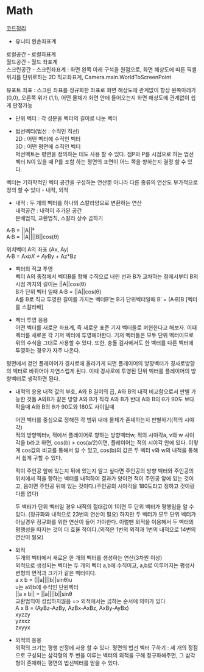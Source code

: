 # Math

[코드정리](https://github.com/geniikw/JustCodePlz)

 - 유니티 왼손좌표계  

로컬공간 - 로컬좌표계  
월드공간 - 월드 좌표계  
스크린공간 - 스크린좌표계 : 화면 왼쪽 아래 구석을 원점으로, 화면 해상도에 따른 픽셀 위치를 단위로하는 2D 직교좌표계, Camera.main.WorldToScreenPoint  

뷰포트 좌표 : 스크린 좌표를 정규화한 좌표로 화면 해상도에 관계없이 항상 왼쪽아래가 (0,0), 오른쪽 위가 (1,1), 어떤 물체가 화면 안에 들어오는지 화면 해상도에 관계없이 쉽게 판정가능  

- 단위 벡터 : 각 성분을 벡터의 길이로 나눈 벡터

- 법선벡터(법선 : 수직인 직선)  
2D : 어떤 벡터에 수직인 벡터  
3D : 어떤 평면에 수직인 벡터  
벅선벡트는 평면을 정의하는 데도 사용 할 수 있다. 점P와 P를 시점으로 하는 법선벡터 N이 있을 때 P를 포함 하는 평면의 표면이 어느 쪽을 향하는지 결정 할 수 있다.  

벡터는 기하학적인 벡터 공간을 구성하는 연산뿐 아니라 다른 종류의 연산도 부가적으로 정의 할 수 있다 - 내적, 외적  

- 내적 : 두 개의 벡터를 하나의 스칼라양으로 변환하는 연산  
내적공간 : 내적이 추가된 공간  
분배법칙, 교환법칙, 스칼라 상수 곱하기

A·B = ||A||²  
A·B = ||A||||B||cos(θ)  
  
위치벡터 A의 좌표 (Ax, Ay)  
A·B = Ax*bX + Ay*By + Az*Bz  

- 벡터의 직교 투영  
벡터 A의 종점에서 벡터B를 향해 수직으로 내린 선과 B가 교차하는 점에서부터 B의 시점 까지의 길이는 ||A||cos(θ)  
B가 단위 벡터 일때 A·B = ||A||cos(θ)  
A를 B로 직교 투영한 길이를 가지는 벡터B′는 B가 단위벡터일때 B′ = (A·B)B [벡터를 스칼라배]

- 벡터 투영 응용  
어떤 벡터를 새로운 좌표계, 즉 새로운 표준 기저 벡터들로 펴현한다고 해보자. 이때 벡터를 새로운 각 기저 벡터에 투영해야한다. 기저 벡터들은 모두 단위 벡터이므로 위의 수식을 그대로 사용할 수 있다. 또한, 충돌 검사에서도 한 벡터를 다른 벡터에 투영하는 경우가 자주 나온다.  

평면에서 걷던 플레이어가 경사로에 올라가게 되면 플레이어의 방향벡터가 경사로방향의 벡터로 바뀌어야 자연스럽게 된다. 이때 경사로에 투영된 단위 벡터를 플레이어의 방향벡터로 생각하면 된다.


- 내적의 응용
	내적 값의 부호, A와 B 길이의 곱, A와 B의 내적 비교함으로서 판별 가능한 것들
		A와B가 같은 방향
		A와 B가 직각
		A와 B가 반대
		A와 B의 θ가 90도 보다 작을때
		A와 B의 θ가 90도와 180도 사이일때

	어떤 벡터를 중심으로 정해진 각 범위 내에 물체가 존재하는지 판별하기(적의 시야각)  
	적의 방향벡터v, 적에서 플레이어로 향하는 방향벡터w, 적의 시야각a, v와 w 사이각을 b라고 하면, cos(b) > cos(a/2)이면, 플레이어는 적의 시야각 안에 있다. 이렇게 cos값의 비교를 통해서 알 수 있고, cos(b)의 값은 두 벡터 v와 w의 내적을 통해서 쉽게 구할 수 있다.

	적이 주인공 앞에 있는지 뒤에 있는지 알고 싶다면 주인공의 방향 벡터와 주인공의 위치에서 적을 향하는 벡터를 내적하여 결과가 양이면 
	적이 주인공 앞에 있는 것이고, 음이면 주인공 뒤에 있는 것이다.(주인공의 시야각을 180도라고 정하고 것이랑 다름 없다)  

	두 벡터가 단위 벡터일 경우 내적의 절대값이 1이면 두 단위 벡터가 평행임을 알 수 있다. (정규화와 내적으로 23번의 연산이 필요)
	하지만 두 벡터가 모두 단위 벡터가 아닐경우 정규화를 위한 연산이 들어 가야한다. 이럴땐 외적을 이용해서 두 벡터의 평행성을 따지는 것이 더 효율 적이다.(외적은 1번의 외적과 1번의 내적으로 14번의 연산이 필요)  

- 외적  
두개의 벡터에서 새로운 한 개의 벡터를 생성하는 연산(3차원 이상)  
외적으로 생성되는 벡터는 두 개의 벡터 a,b에 수직이고, a,b로 이루어지는 평생사변형의 면적과 크기가 같은 벡터이다.  
a x b = (||a||||b||sinθ)u  
u는 a와b에 수직인 단윈벡터  
||a x b|| = ||a||||b||sinθ  
교환법칙이 성립하지않음 => 외적에서는 곱하는 순서에 의미가 있다  
A x B = (AyBz-AzBy, AzBx-AxBz, AxBy-AyBx)  
xyzzy  
yzxxz  
zxyyx  

- 외적의 응용  
	외적의 크기는 평행 판정에 사용 할 수 있다.
	평면의 법선 벡터 구하기 : 세 개의 정점으로 구성되는 삼각형의 두 변을 이루는 벡터의 외적을 구해 정규화해주면, 그 삼각형이 존재하는 평면의 법선벡터를 얻을 수 있다.





